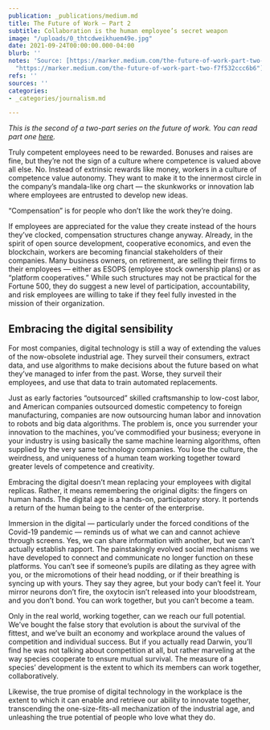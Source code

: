 ```yaml
---
publication: _publications/medium.md
title: The Future of Work — Part 2
subtitle: Collaboration is the human employee’s secret weapon
image: "/uploads/0_thtcdweikhuem49e.jpg"
date: 2021-09-24T00:00:00.000-04:00
blurb: ''
notes: 'Source: [https://marker.medium.com/the-future-of-work-part-two-f7f532ccc6b6](https://marker.medium.com/the-future-of-work-part-two-f7f532ccc6b6
  "https://marker.medium.com/the-future-of-work-part-two-f7f532ccc6b6")'
refs: ''
sources: ''
categories:
- _categories/journalism.md

---
```

_This is the second of a two-part series on the future of work. You can read part one_ [_here_](https://rushkoff.medium.com/the-future-of-work-part-one-d51ebc64e1ea)_._

Truly competent employees need to be rewarded. Bonuses and raises are fine, but they’re not the sign of a culture where competence is valued above all else. No. Instead of extrinsic rewards like money, workers in a culture of competence value autonomy. They want to make it to the innermost circle in the company’s mandala-like org chart — the skunkworks or innovation lab where employees are entrusted to develop new ideas.

“Compensation” is for people who don’t like the work they’re doing.

If employees are appreciated for the value they create instead of the hours they’ve clocked, compensation structures change anyway. Already, in the spirit of open source development, cooperative economics, and even the blockchain, workers are becoming financial stakeholders of their companies. Many business owners, on retirement, are selling their firms to their employees — either as ESOPS (employee stock ownership plans) or as “platform cooperatives.” While such structures may not be practical for the Fortune 500, they do suggest a new level of participation, accountability, and risk employees are willing to take if they feel fully invested in the mission of their organization.

## **Embracing the digital sensibility**

For most companies, digital technology is still a way of extending the values of the now-obsolete industrial age. They surveil their consumers, extract data, and use algorithms to make decisions about the future based on what they’ve managed to infer from the past. Worse, they surveil their employees, and use that data to train automated replacements.

Just as early factories “outsourced” skilled craftsmanship to low-cost labor, and American companies outsourced domestic competency to foreign manufacturing, companies are now outsourcing human labor and innovation to robots and big data algorithms. The problem is, once you surrender your innovation to the machines, you’ve commodified your business; everyone in your industry is using basically the same machine learning algorithms, often supplied by the very same technology companies. You lose the culture, the weirdness, and uniqueness of a human team working together toward greater levels of competence and creativity.

Embracing the digital doesn’t mean replacing your employees with digital replicas. Rather, it means remembering the original digits: the fingers on human hands. The digital age is a hands-on, participatory story. It portends a return of the human being to the center of the enterprise.

Immersion in the digital — particularly under the forced conditions of the Covid-19 pandemic — reminds us of what we can and cannot achieve through screens. Yes, we can share information with another, but we can’t actually establish rapport. The painstakingly evolved social mechanisms we have developed to connect and communicate no longer function on these platforms. You can’t see if someone’s pupils are dilating as they agree with you, or the micromotions of their head nodding, or if their breathing is syncing up with yours. They say they agree, but your body can’t feel it. Your mirror neurons don’t fire, the oxytocin isn’t released into your bloodstream, and you don’t bond. You can work together, but you can’t become a team.

Only in the real world, working together, can we reach our full potential. We’ve bought the false story that evolution is about the survival of the fittest, and we’ve built an economy and workplace around the values of competition and individual success. But if you actually read Darwin, you’ll find he was not talking about competition at all, but rather marveling at the way species cooperate to ensure mutual survival. The measure of a species’ development is the extent to which its members can work together, collaboratively.

Likewise, the true promise of digital technology in the workplace is the extent to which it can enable and retrieve our ability to innovate together, transcending the one-size-fits-all mechanization of the industrial age, and unleashing the true potential of people who love what they do.